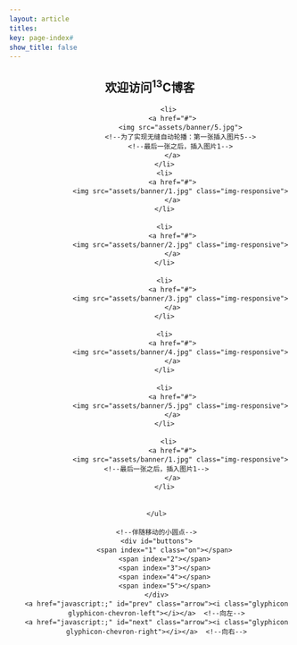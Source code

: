 ```yaml
---
layout: article
titles:
key: page-index#
show_title: false
---
```

## <center>欢迎访问<sup>13</sup>C博客</center>
<center><div class="container">
    <ul id="banner">

          <li>
            <a href="#">
                <img src="assets/banner/5.jpg">
                <!--为了实现无缝自动轮播：第一张插入图片5-->
                <!--最后一张之后，插入图片1-->
            </a>
        </li>
        <li>
            <a href="#">
                <img src="assets/banner/1.jpg" class="img-responsive">
            </a>
        </li>

        <li>
            <a href="#">
                <img src="assets/banner/2.jpg" class="img-responsive">
            </a>
        </li>

        <li>
            <a href="#">
                <img src="assets/banner/3.jpg" class="img-responsive">
            </a>
        </li>

        <li>
            <a href="#">
                <img src="assets/banner/4.jpg" class="img-responsive">
            </a>
        </li>

        <li>
            <a href="#">
                <img src="assets/banner/5.jpg" class="img-responsive">
            </a>
        </li>

          <li>
            <a href="#">
                <img src="assets/banner/1.jpg" class="img-responsive"><!--最后一张之后，插入图片1-->
            </a>
        </li>


    </ul>

    <!--伴随移动的小圆点-->
    <div id="buttons">
        <span index="1" class="on"></span>
        <span index="2"></span>
        <span index="3"></span>
        <span index="4"></span>
        <span index="5"></span>
    </div>
    <a href="javascript:;" id="prev" class="arrow"><i class="glyphicon glyphicon-chevron-left"></i></a>  <!--向左-->
    <a href="javascript:;" id="next" class="arrow"><i class="glyphicon glyphicon-chevron-right"></i></a>  <!--向右-->

</div></center>
